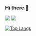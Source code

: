 ### Hi there 👋

 <img src="https://img.shields.io/badge/Python-3776AB?style=flat&logo=Python&logoColor=white"/>
 <img src="https://img.shields.io/badge/JavaScript-F7DF1E?style=flat&logo=JavaScript&logoColor=white"/>
 
[![Top Langs](https://github-readme-stats.vercel.app/api/top-langs/?username=깃허브아이디&layout=compact)](https://github.com/깃허브아이디/github-readme-stats)
<!--
**HyeeunKim07/HyeeunKim07** is a ✨ _special_ ✨ repository because its `README.md` (this file) appears on your GitHub profile.

Here are some ideas to get you started:

- 🔭 I’m currently working on ...
- 🌱 I’m currently learning ...
- 👯 I’m looking to collaborate on ...
- 🤔 I’m looking for help with ...
- 💬 Ask me about ...
- 📫 How to reach me: ...
- 😄 Pronouns: ...
- ⚡ Fun fact: ...
-->
